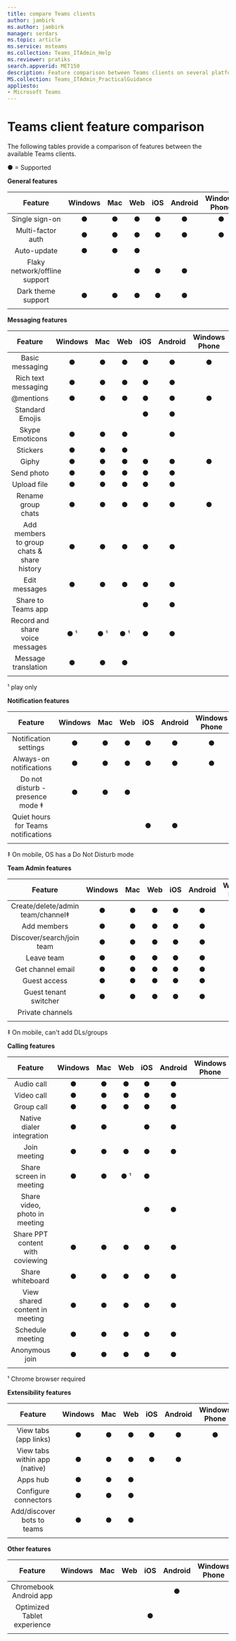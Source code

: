 ```yaml
---
title: compare Teams clients
author: jambirk
ms.author: jambirk
manager: serdars
ms.topic: article
ms.service: msteams
ms.collection: Teams_ITAdmin_Help
ms.reviewer: pratiks
search.appverid: MET150
description: Feature comparison between Teams clients on several platforms.
MS.collection: Teams_ITAdmin_PracticalGuidance
appliesto:
- Microsoft Teams
---  
```


# Teams client feature comparison

The following tables provide a comparison of features between the available Teams clients.

● = Supported

**General features**

|Feature|Windows| Mac | Web | iOS |Android|Windows Phone|
|:---:  |:---:  |:---:|:---:|:---:|:---:  |:---:        |
|Single sign-on                             |●|●|●|●|●|●|
|Multi-factor auth                          |●|●|●|●|●|●|
|Auto-update                                |●|●|●| | | |
|Flaky network/offline support              | | |●|●|●| |
|Dark theme support                         |●|●|●|●|●| |
||||||||

**Messaging features**

|Feature|Windows| Mac | Web | iOS |Android|Windows Phone|
|:---:  |:---:  |:---:|:---:|:---:|:---:   |:---:       |
|Basic messaging                            |●|●|●|●|●|●|
|Rich text messaging                        |●|●|●|●|●| |
|@mentions                                  |●|●|●|●|●|●|
|Standard Emojis                            | | | |●|●| |
|Skype Emoticons                            |●|●|●| |●| |
|Stickers                                   |●|●|●| | | |
|Giphy                                      |●|●|●|●|●|●|
|Send photo                                 |●|●|●|●|●| |
|Upload file                                |●|●|●|●|●| |
|Rename group chats                         |●|●|●|●|●|●|
|Add members to group chats & share history |●|●|●|●|●| |
|Edit messages                              |●|●|●|●|●| |
|Share to Teams app                         | | | |●|●| |
|Record and share voice messages            |● &sup1;|● &sup1;| ● &sup1;|●|●||
|Message translation                        |●|●|●| | | |
||||||||

&sup1; play only

**Notification features** 

|Feature|Windows| Mac | Web | iOS |Android|Windows Phone|
|:---:  |:---:  |:---:|:---:|:---:|:---:  |:---:        |
|Notification settings                      |●|●|●|●|●|●|
|Always-on notifications                    |●|●|●|●|●|●|
|Do not disturb - presence mode &Dagger;    |●|●|●| | | |
|Quiet hours for Teams notifications        | | | |●|●| |
||||||||

&Dagger; On mobile, OS has a Do Not Disturb mode

**Team Admin features**

|Feature|Windows| Mac | Web | iOS |Android|Windows Phone|
|:---:  |:---:  |:---:|:---:|:---:|:---:  |:---:        |
|Create/delete/admin team/channel&Dagger;   |●|●|●|●|●| |
|Add members                                |●|●|●|●|●| |
|Discover/search/join team                  |●|●|●|●|●| |
|Leave team                                 |●|●|●|●|●| |
|Get channel email                          |●|●|●|●|●| |
|Guest access                               |●|●|●|●|●| |
|Guest tenant switcher                      |●|●|●|●|●| |
|Private channels                           | | | | | | |
||||||||

&Dagger; On mobile, can't add DLs/groups

**Calling features**

|Feature|Windows| Mac | Web | iOS |Android|Windows Phone|
|:---:  |:---:  |:---:|:---:|:---:|:---:  |:---:        |
|Audio call                                 |●|●|●|●|●| |
|Video call                                 |●|●|●|●|●| |
|Group call                                 |●|●|●|●|●| |
|Native dialer integration                  |●|●| |●|●| |
|Join meeting                               |●|●|●|●|●| |
|Share screen in meeting             |●|●|● &sup1;|●| | |
|Share video, photo in meeting              | | | |●|●| |
|Share PPT content with coviewing           |●|●|●|●|●| |
|Share whiteboard                           |●|●|●|●|●| |
|View shared content in meeting             |●|●|●|●|●| |
|Schedule meeting                           |●|●|●|●|●| |
|Anonymous join                             |●|●|●|●|●| |
||||||||

&sup1; Chrome browser required

**Extensibility features**

|Feature|Windows| Mac | Web | iOS |Android|Windows Phone|
|:---:  |:---:  |:---:|:---:|:---:|:---:  |:---:        |
|View tabs (app links)                      |●|●|●|●|●|●|
|View tabs within app (native)              |●|●|●|●|●| |
|Apps hub                                   |●|●|●| | | |
|Configure connectors                       |●|●|●| | | |
|Add/discover bots to teams                 |●|●|●| | | |
||||||||

**Other features**

|Feature|Windows| Mac | Web | iOS |Android|Windows Phone|
|:---:  |:---:  |:---:|:---:|:---:|:---:  |:---:        |
|Chromebook Android app                     | | | | |●| |
|Optimized Tablet experience                | | | |●| | |
||||||||
